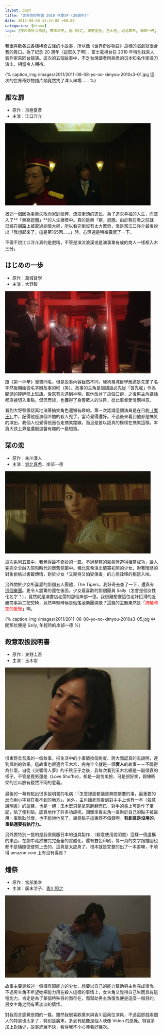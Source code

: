```yaml
--- 
layout: post
title: "世界奇妙物語 2010 秋季SP (20週年)"
date: 2011-08-08 13:24:00 +08:00
categories: [drama]
tags: [夜の奇妙な物語, 廣末涼子, 香川照之, 東野圭吾, 玉木宏, 堀北真希, 岸部一德, 大野智, 江口洋介]
---
```


我很喜歡各式各樣稀奇古怪的小故事，所以像《世界奇妙物語》這樣的戲劇就很合我的胃口。為了紀念 20 週年（這麼久了啊），富士電視台在 2010 年特別找來人氣作家來同台競演。這次的五個故事中，不乏台灣讀者所熟悉的日本知名作家操刀演出，相當令人期待。

{% caption_img /images/2011/2011-08-08-yo-no-kimyou-2010s3-01.jpg 這次的世界奇妙物語片頭竟然找了洋人串場...... %}

<!-- more -->

## 厭な扉

- 原作：京極夏彥
- 主演：江口洋介

![](/images/2011/2011-08-08-yo-no-kimyou-2010s3-02.jpg)

敘述一個因為事業失敗而家庭破碎、流浪街頭的遊民，為了追求幸福的人生，而墜入了**「無窮迴圈」**的人生循環中。真的是無「窮」迴圈。由於我在看之前就已經在網路上被雷過劇情大綱，所以看完倒沒有太大驚奇，但是當江口洋介最後說出「我想起來了，這是第165回......」時，心理還是稍微震驚了一下。

不得不說江口洋介真的是戲精，不管是演流浪漢或是演事業有成的商人一樣都入木三分。

## はじめの一歩

- 原作：萬城目學
- 主演：大野智

![](/images/2011/2011-08-08-yo-no-kimyou-2010s3-03.jpg)

跟《第一神拳》漫畫同名，但是故事內容截然不同，我猜萬城目學應該是先定了名字然後開始從名字掰故事的吧（笑）。故事的主角是個講話必先從「首先呢」作為開頭的碎碎唸上班族。後來有次遇到神明，幫他改掉了這個口癖，之後男主角講話都直接切入重點，侃侃而談，也獲得了身旁眾人的注目，從此事業愛情兩得意。

看到大野智很認真地演著搞笑角色還蠻有趣的。第一次認識這個演員是在日劇[《魔王》](/blog/2012/01/maou-drama/)中，記得他是演個冷酷的殺人兇手，當時覺得還好。不過後來看到他都是搞笑的演出，我個人也覺得他適合走搞笑路線，而且是要以認真的模樣在搞笑這樣。本篇大致上算是還蠻溫馨有趣的一篇短篇。

## 栞の恋

- 原作：朱川湊人
- 主演：[堀北真希](http://localhost:4000/blog/tags/%E5%A0%80%E5%8C%97%E7%9C%9F%E5%B8%8C/)、岸部一德

![](/images/2011/2011-08-08-yo-no-kimyou-2010s3-04.jpg)

這次系列五篇中，我覺得最不奇妙的一篇。不過整體的氣氛營造得相當成功，讓人完完全全融入昭和時代的懷舊氛圍中。堀北真希演出情竇初開的少女，對著暗戀的對象偷偷以書籤傳情，對於少女「又期待又怕受傷害」的心態詮釋的相當入味。

另外關於少女所喜愛的那個五人團體，The Tigers，我好奇去查了一下，還真有[這個樂團](http://zh.wikipedia.org/wiki/%E8%80%81%E8%99%8E%E6%A8%82%E9%9A%8A)。更令人震驚的還在後面，少女最喜歡的那個團員 Sally（怎會是個女性化名字？），竟然就是演書店老闆的那個岸部一德。我很難想像這位老奸巨滑的近畿商事第二把交椅，竟然年輕時候是個搖滾樂團偶像？這篇的主題果然是「<span style="color:red;">跨越時空的愛戀</span>」啊。

{% caption_img /images/2011/2011-08-08-yo-no-kimyou-2010s3-05.jpg 中間那位便是 Sally, 年輕時的岸部一德 %}

## 殺意取扱説明書

- 原作：東野圭吾
- 主演：玉木宏

![](/images/2011/2011-08-08-yo-no-kimyou-2010s3-06.jpg)

很東野圭吾風的一個故事，把生活中的小事情換個角度、誇大而認真的去說明，達到諷刺的效果。這故事也很適合玉木宏，完完全全就是一個<b>衰人</b>的故事－－不曉得為什麼，自從《交響情人夢》的千秋王子之後，我每次看到玉木宏總是一副很衰的樣子，不管是鹿男還是《Love Shuffle》，都是一副苦瓜臉，可是很好笑，跟陳昭榮的苦瓜臉有截然不同的意義。<br /><br />最後的一幕有點出很多說明書的毛病：「怎麼裡面都講些無關緊要的事，最重要的反而用小字寫在看不到的地方」。另外，主角臨死前看到對手手上也有一本〈殺意說明書〉的這幕，也是一絕：玉木宏只是拿來翻翻而已，對手的書上可是作了筆記，貼了便利貼，認真地作了許多功課呢。回頭來看主角一直對於自己的點子被盜用一事耿耿於懷，也不能說他冤了，畢竟點子這東西不值錢啊。**有創意是沒用的，重點還要有執行力。**

另外要特別一提的是我很佩服日本的道具製作，〈殺意使用說明書〉這樣一個虛構的東西，在劇中竟然被完完全全的實體化，還有雙色印刷，每一頁的文字跟插圖也都不是隨隨便便剪上去的，這真是太認真了。根本就是完整的出了一本書嘛，不曉得 amazon.com 上有沒有得賣？

## 燔祭

- 原作：宮部美幸
- 主演：廣末涼子、[香川照之](http://localhost:4000/blog/tags/%E9%A6%99%E5%B7%9D%E7%85%A7%E4%B9%8B/)

![](/images/2011/2011-08-08-yo-no-kimyou-2010s3-07.jpg)

故事主要是敘述一個擁有超能力的少女，想要以自己的能力幫助男主角完成復仇。不過男主角不希望她把能力用在殺人這樣的事情上，女主角又覺得自己生而具有這種能力，肯定是為了某個特殊目的而存在，而幫助男主角復仇便是這麼一個目的。男女主角之間有著淡淡的情愫。

對我而言感覺很悶的一篇。雖然我很喜歡廣末與香川這兩位演員，不過這部戲兩個人的特寫也太多了，特別是廣末，多到有點像是個人映像 Video 的感覺。特寫多加上對話少，故事進展不快，看得我不小心睡著好幾次。
